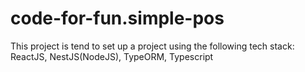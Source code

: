 # code-for-fun.simple-pos
This project is tend to set up a project using the following tech stack: ReactJS, NestJS(NodeJS), TypeORM, Typescript
